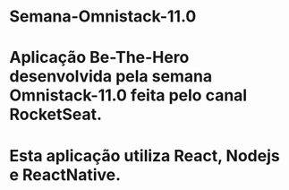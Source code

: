 # Semana-Omnistack-11.0

# Aplicação Be-The-Hero desenvolvida pela semana Omnistack-11.0 feita pelo canal RocketSeat.
# Esta aplicação utiliza React, Nodejs e ReactNative.
